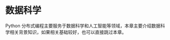 # 数据科学

Python 分布式编程主要服务于数据科学和人工智能等领域，本章主要介绍数据科学相关背景知识，如果相关基础较好，也可以直接跳过本章。

```{tableofcontents}
```